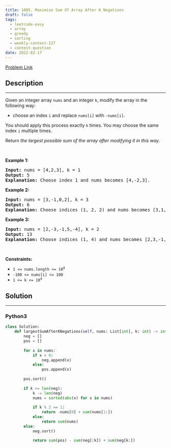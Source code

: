 ```yaml
---
title: 1005. Maximize Sum Of Array After K Negations
draft: false
tags: 
  - leetcode-easy
  - array
  - greedy
  - sorting
  - weekly-contest-127
  - contest-question
date: 2022-02-17
---
```


[Problem Link](https://leetcode.com/problems/maximize-sum-of-array-after-k-negations/)

## Description

---
<p>Given an integer array <code>nums</code> and an integer <code>k</code>, modify the array in the following way:</p>

<ul>
	<li>choose an index <code>i</code> and replace <code>nums[i]</code> with <code>-nums[i]</code>.</li>
</ul>

<p>You should apply this process exactly <code>k</code> times. You may choose the same index <code>i</code> multiple times.</p>

<p>Return <em>the largest possible sum of the array after modifying it in this way</em>.</p>

<p>&nbsp;</p>
<p><strong class="example">Example 1:</strong></p>

<pre>
<strong>Input:</strong> nums = [4,2,3], k = 1
<strong>Output:</strong> 5
<strong>Explanation:</strong> Choose index 1 and nums becomes [4,-2,3].
</pre>

<p><strong class="example">Example 2:</strong></p>

<pre>
<strong>Input:</strong> nums = [3,-1,0,2], k = 3
<strong>Output:</strong> 6
<strong>Explanation:</strong> Choose indices (1, 2, 2) and nums becomes [3,1,0,2].
</pre>

<p><strong class="example">Example 3:</strong></p>

<pre>
<strong>Input:</strong> nums = [2,-3,-1,5,-4], k = 2
<strong>Output:</strong> 13
<strong>Explanation:</strong> Choose indices (1, 4) and nums becomes [2,3,-1,5,4].
</pre>

<p>&nbsp;</p>
<p><strong>Constraints:</strong></p>

<ul>
	<li><code>1 &lt;= nums.length &lt;= 10<sup>4</sup></code></li>
	<li><code>-100 &lt;= nums[i] &lt;= 100</code></li>
	<li><code>1 &lt;= k &lt;= 10<sup>4</sup></code></li>
</ul>


## Solution

---
### Python3
``` py title='maximize-sum-of-array-after-k-negations'
class Solution:
    def largestSumAfterKNegations(self, nums: List[int], k: int) -> int:
        neg = []
        pos = []
        
        for x in nums:
            if x < 0:
                neg.append(x)
            else:
                pos.append(x)
        
        pos.sort()
        
        if k >= len(neg):
            k -= len(neg)
            nums = sorted(abs(x) for x in nums)
            
            if k % 2 == 1:
                return -nums[0] + sum(nums[1:])
            else:
                return sum(nums)
        else:
            neg.sort()
            
            return sum(pos) - sum(neg[:k]) + sum(neg[k:])
```

